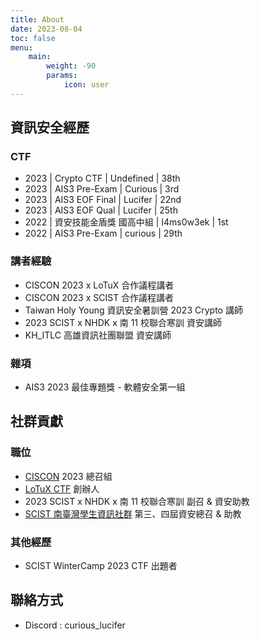 ```yaml
---
title: About
date: 2023-08-04
toc: false
menu:
    main: 
        weight: -90
        params:
            icon: user
---
```


## 資訊安全經歷
### CTF
- 2023 | Crypto CTF | Undefined | 38th
- 2023 | AIS3 Pre-Exam | Curious | 3rd
- 2023 | AIS3 EOF Final | Lucifer | 22nd
- 2023 | AIS3 EOF Qual | Lucifer | 25th
- 2022 | 資安技能金盾獎 國高中組 | I4ms0w3ek | 1st
- 2022 | AIS3 Pre-Exam | curious | 29th

### 講者經驗
- CISCON 2023 x LoTuX 合作議程講者
- CISCON 2023 x SCIST 合作議程講者
- Taiwan Holy Young 資訊安全暑訓營 2023 Crypto 講師
- 2023 SCIST x NHDK x 南 11 校聯合寒訓 資安講師
- KH_ITLC 高雄資訊社團聯盟 資安講師

### 雜項
- AIS3 2023 最佳專題獎 - 軟體安全第一組

## 社群貢獻
### 職位
- [CISCON](https://www.facebook.com/ciscon.tw) 2023 總召組
- [LoTuX CTF](https://lotuxctf.com) 創辦人
- 2023 SCIST x NHDK x 南 11 校聯合寒訓 副召 & 資安助教
- [SCIST 南臺灣學生資訊社群](https://scist.org) 第三、四屆資安總召 & 助教

### 其他經歷
- SCIST WinterCamp 2023 CTF 出題者

## 聯絡方式
- Discord : curious_lucifer
